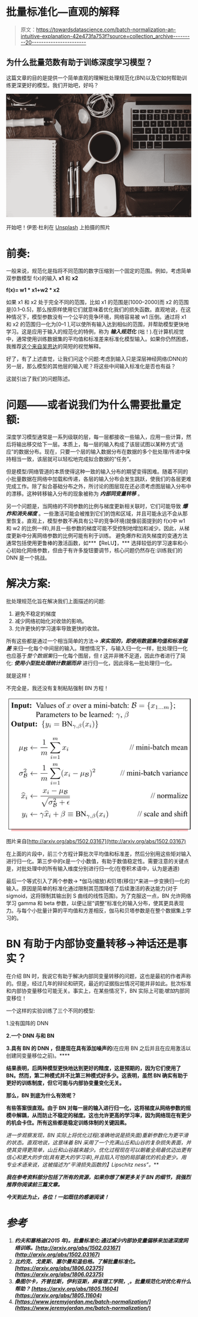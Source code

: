 # 批量标准化—直观的解释

> 原文：<https://towardsdatascience.com/batch-normalization-an-intuitive-explanation-42e473fa753f?source=collection_archive---------20----------------------->

## 为什么批量范数有助于训练深度学习模型？

这篇文章的目的是提供一个简单直观的理解批处理规范化(BN)以及它如何帮助训练更深更好的模型。我们开始吧，好吗？

![](img/b165f0eace8fef05013edc3f097c7df5.png)

开始吧！伊恩·杜利在 [Unsplash](https://unsplash.com?utm_source=medium&utm_medium=referral) 上拍摄的照片

# **前奏:**

一般来说，规范化是指将不同范围的数字压缩到一个固定的范围。例如，考虑简单双参数模型 f(x)的输入 **x1** 和 **x2**

**f(x)= w1 * x1+w2 * x2**

如果 x1 和 x2 处于完全不同的范围，比如 x1 的范围是[1000–2000]而 x2 的范围是[0.1–0.5]，那么按原样使用它们就意味着优化我们的损失函数。直观地说，在这种情况下，模型参数没有一个公平的竞争环境，网络容易被 w1 压倒。通过将 x1 和 x2 的范围归一化为[0–1 ],可以使所有输入达到相似的范围，并帮助模型更快地学习。这是应用于输入的规范化的特例，称为 ***输入规范化*** (咄！).在计算机视觉中，通常使用训练数据集的平均值和标准差来标准化模型输入。如果你仍然困惑，我推荐[这个来自吴恩达](https://www.coursera.org/lecture/deep-neural-network/normalizing-inputs-lXv6U)的简短的视觉解释。

好了，有了上述直觉，让我们问这个问题:考虑到输入只是深层神经网络(DNN)的另一层，那么模型的其他层的输入呢？将这些中间输入标准化是否也有益？

这就引出了我们的问题陈述。

# **问题——或者说我们为什么需要批量定额:**

深度学习模型通常是一系列级联的层，每一层都接收一些输入，应用一些计算，然后将输出移交给下一层。本质上，每一层的输入构成了该层试图以某种方式“适应”的数据分布。现在，只要一个层的输入数据分布在数据的多个批处理/传递中保持相当一致，该层就可以轻松地完成拟合数据的“任务”。

但是模型/网络管道的本质使得这种一致的输入分布的期望变得困难。随着不同的小批量数据在网络中加载和传递，各层的输入分布会发生跳跃，使我们的各层更难完成工作。除了拟合基础分布之外，所讨论的图层现在还必须考虑图层输入分布中的漂移。这种转移输入分布的现象被称为 ***内部同变量转移*** 。

另一个问题是，当网络的不同参数的比例与梯度更新相关联时，它们可能导致 ***爆炸和消失梯度*** 。一些激活可能会被推到它们的饱和区域，并且可能永远不会从那里恢复。直观上，模型参数不再具有公平的竞争环境(就像前面提到的 f(x)中 w1 和 w2 的比例一样),并且一些参数的梯度可能不受控制地增加和减少。因此，从梯度更新中分离网络参数的比例可能有利于训练。 避免爆炸和消失梯度的变通方法通常包括使用更鲁棒的激活函数，如***【ReLU】，*** 选择较低的学习速率和小心初始化网络参数，但由于有许多旋钮要调节，核心问题仍然存在:训练我们的 DNN 是一个挑战。

# **解决方案:**

批处理规范化旨在解决我们上面描述的问题:

1.  避免不稳定的梯度
2.  减少网络初始化对收敛的影响。
3.  允许更快的学习速率导致更快的收敛。

所有这些都是通过一个相当简单的方法→ ***来实现的，即使用数据集均值和标准偏差*** 来归一化每个中间层的输入。理想情况下，与输入归一化一样，批处理归一化也应基于*整个数据集*归一化每个图层，但 *t* 这并非微不足道，因此作者进行了简化: ***使用小型批处理统计数据而非*** 进行归一化，因此得名—批处理归一化。

就是这样！

不完全是，我还没有复制粘贴强制 BN 方程！

![](img/01f29903f12845ae01fbfdb982bf29ce.png)

图片来自[http://arxiv.org/abs/1502.03167](http://arxiv.org/abs/1502.03167)

在上面的片段中，前三个方程计算批次平均值和标准差，然后分别用这些矩对输入进行归一化。第三步中的ε是一个小数值，有助于数值稳定性。需要注意的关键点是，对批处理中的所有输入维度分别进行归一化(在卷积术语中，认为是通道)

最后一个等式引入了两个参数-> *伽马(缩放)*和*贝塔(移位)*来进一步变换归一化的输入。原因是简单的标准化通过限制其范围降低了后续激活的表达能力(对于 sigmoid，这将限制其输出到 S 曲线的线性范围)。为了克服这一点，BN 允许网络学习 gamma 和 beta 参数，以便让层“调整”标准化的输入分布，使其更具表现力。与每个小批量计算的平均值和方差相反，伽马和贝塔参数是在整个数据集上学习的。

# BN 有助于内部协变量转移->神话还是事实？

在介绍 BN 时，我说它有助于解决内部同变量转移的问题，这也是最初的作者声称的。但是，经过几年的辩论和研究，最近的证据指出情况可能并非如此。批次标准和内部协变量移位可能无关。事实上，在某些情况下，BN 实际上可能*增加*内部同变移位！

一个这样的实验训练了三个不同的模型:

1.没有国阵的 DNN

**2.一个 DNN **与**和 **BN****

**3.具有 **BN** 的 DNN **，但是现在具有添加噪声**的**(在应用 BN 之后并且在应用激活以创建同变量移位之前)。****

**结果表明，后两种模型更快地达到更好的精度，这是预期的，因为它们使用了 BN。然而，第二种模式并不比第三种模式好多少。这表明，虽然 BN 确实有助于更好的训练制度，但它可能与内部协变量变化无关。**

**那么，BN 到底为什么有效呢？**

**有些答案很直观。由于 BN 对每一层的输入进行归一化，这将梯度从网络参数的规模中解耦，从而防止不稳定的梯度。这也允许更高的学习率，因为网络现在有更少的机会卡住。所有这些都是稳定训练体制的关键因素。**

**进一步观察发现，BN 实际上将优化过程(准确地说是损失面)重新参数化为更平滑的状态。直观地说，这意味着 BN 采用了一个充满山丘和山谷的复杂损失表面，并使其变得更简单，山丘和山谷越来越少。优化过程现在可以朝着全局最优迈出更有信心和更大的步伐(具有更大的学习率),并且陷入可怕的局部最优的机会更少。用专业术语来说，这被描述为“平滑损失函数的*】Lipschitz ness”。***

***我在参考资料部分包括了所有的资源，如果你想了解更多关于 BN 的细节，我强烈推荐你阅读前三篇文章。***

***今天到此为止，各位！一如既往的感谢阅读！***

# ***参考***

1.  ***约夫和塞格迪(2015 年)。*批量标准化:通过减少内部协变量偏移来加速深度网络训练*。[http://arxiv.org/abs/1502.03167](http://arxiv.org/abs/1502.03167)***
2.  ***比约克、戈麦斯、塞尔曼和温伯格。*了解批量标准化*。
    [https://arxiv.org/abs/1806.02375](https://arxiv.org/abs/1806.02375)***
3.  ***桑图尔卡，齐普拉斯，伊利亚斯，麻省理工学院，˛。*批量规范化对优化有什么帮助？* [https://arxiv.org/abs/1805.11604](https://arxiv.org/abs/1805.11604)***
4.  ***[https://www.jeremyjordan.me/batch-normalization/](https://www.jeremyjordan.me/batch-normalization/)***